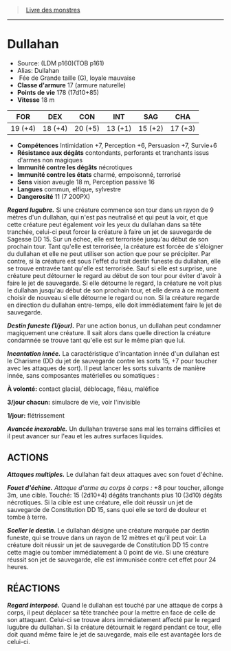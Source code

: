 ﻿> [Livre des monstres](tome_of_beasts.md)

---

# Dullahan

- Source: (LDM p160)(TOB p161)
- Alias: Dullahan
-  Fée de Grande taille (G), loyale mauvaise
- **Classe d'armure** 17 (armure naturelle)
- **Points de vie** 178 (17d10+85)
- **Vitesse** 18 m

|FOR|DEX|CON|INT|SAG|CHA|
|---|---|---|---|---|---|
|19 (+4)|18 (+4)|20 (+5)|13 (+1)|15 (+2)|17 (+3)|

- **Compétences** Intimidation +7, Perception +6, Persuasion +7, Survie+6
- **Résistance aux dégâts** contondants, perforants et tranchants issus d'armes non magiques
- **Immunité contre les dégâts** nécrotiques
- **Immunité contre les états** charmé, empoisonné, terrorisé
- **Sens** vision aveugle 18 m, Perception passive 16
- **Langues** commun, elfique, sylvestre
- **Dangerosité** 11 (7 200PX)

**_Regard lugubre._** Si une créature commence son tour dans un rayon de 9 mètres d'un dullahan, qui n'est pas neutralisé et qui peut la voir, et que cette créature peut également voir les yeux du dullahan dans sa tête tranchée, celui-ci peut forcer la créature à faire un jet de sauvegarde de Sagesse DD 15. Sur un échec, elle est terrorisée jusqu'au début de son prochain tour. Tant qu'elle est terrorisée, la créature est forcée de s'éloigner du dullahan et elle ne peut utiliser son action que pour se précipiter. Par contre, si la créature est sous l'effet du trait destin funeste du dullahan, elle se trouve entravée tant qu'elle est terrorisée. Sauf si elle est surprise, une créature peut détourner le regard au début de son tour pour éviter d'avoir à faire le jet de sauvegarde. Si elle détourne le regard, la créature ne voit plus le dullahan jusqu'au début de son prochain tour, et elle devra à ce moment choisir de nouveau si elle détourne le regard ou non. Si la créature regarde en direction du dullahan entre-temps, elle doit immédiatement faire le jet de sauvegarde.

**_Destin funeste (1/jour)._** Par une action bonus, un dullahan peut condamner magiquement une créature. Il sait alors dans quelle direction la créature condamnée se trouve tant qu'elle est sur le même plan que lui.

**_Incantation innée._** La caractéristique d'incantation innée d'un dullahan est le Charisme (DD du jet de sauvegarde contre les sorts 15, +7 pour toucher avec les attaques de sort). Il peut lancer les sorts suivants de manière innée, sans composantes matérielles ou somatiques :

**À volonté:** contact glacial, déblocage, fléau, maléfice

**3/jour chacun:** simulacre de vie, voir l'invisible

**1/jour:** flétrissement

**_Avancée inexorable._** Un dullahan traverse sans mal les terrains difficiles et il peut avancer sur l'eau et les autres surfaces liquides.

## ACTIONS

**_Attaques multiples._** Le dullahan fait deux attaques avec son fouet d'échine.

**_Fouet d'échine._** _Attaque d'arme au corps à corps :_ +8 pour toucher, allonge 3m, une cible. Touché: 15 (2d10+4) dégâts tranchants plus 10 (3d10) dégâts nécrotiques. Si la cible est une créature, elle doit réussir un jet de sauvegarde de Constitution DD 15, sans quoi elle se tord de douleur et tombe à terre.

**_Sceller le destin._** Le dullahan désigne une créature marquée par destin funeste, qui se trouve dans un rayon de 12 mètres et qu'il peut voir. La créature doit réussir un jet de sauvegarde de Constitution DD 15 contre cette magie ou tomber immédiatement à 0 point de vie. Si une créature réussit son jet de sauvegarde, elle est immunisée contre cet effet pour 24 heures.

## RÉACTIONS

**_Regard interposé._** Quand le dullahan est touché par une attaque de corps à corps, il peut déplacer sa tête tranchée pour la mettre en face de celle de son attaquant. Celui-ci se trouve alors immédiatement affecté par le regard lugubre du dullahan. Si la créature détournait le regard pendant ce tour, elle doit quand même faire le jet de sauvegarde, mais elle est avantagée lors de celui-ci.

